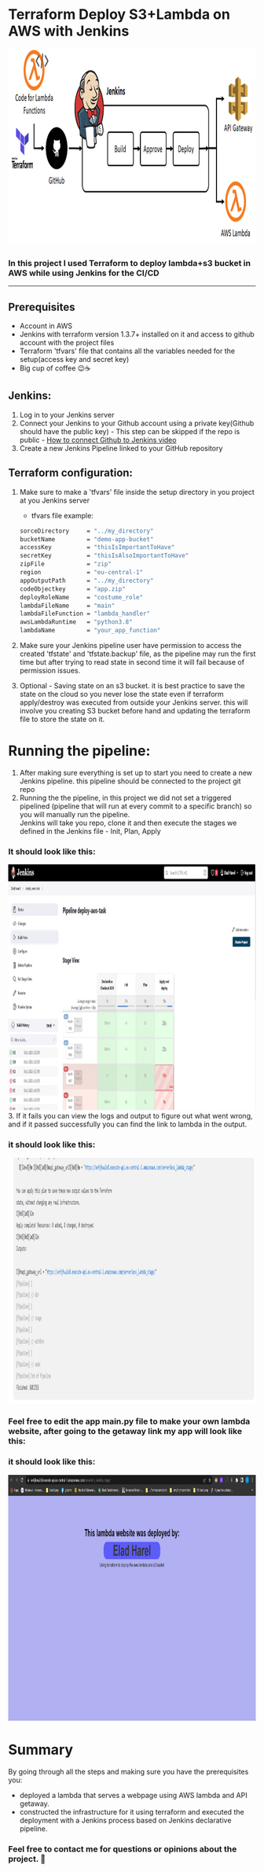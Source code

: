 # Terraform Deploy S3+Lambda on AWS with Jenkins 


<img src="./assets/images/title.jpg" width="900" height="400" />



### In this project I used Terraform to deploy lambda+s3 bucket in AWS while using Jenkins for the CI/CD  
<hr>

## Prerequisites
* Account in AWS
* Jenkins with terraform version 1.3.7+ installed on it and access to github account with the project files
* Terraform 'tfvars' file that contains all the variables needed for the setup(access key and secret key)
* Big cup of coffee 😉☕

## Jenkins:
1. Log in to your Jenkins server
2. Connect your Jenkins to your Github account using a private key(Github should have the public key) - This step can be skipped if the repo is public - [How to connect Github to Jenkins video](https://www.google.com/search?q=add+github+repository+to+jenkins&rlz=1C1TIGY_enIL721IL721&sxsrf=AJOqlzUv2b5Ha8EGuOo412ZIrwy0G9fe_Q:1675952999207&source=lnms&tbm=vid&sa=X&ved=2ahUKEwiy9LW504j9AhXJcKQEHXSAB5wQ_AUoAXoECAIQAw&biw=1536&bih=722&dpr=1.25#fpstate=ive&vld=cid:2b5124f4,vid:jSm0YZ-NQAc)
3. Create a new Jenkins Pipeline linked to your GitHub repository

## Terraform configuration:
1. Make sure to make a 'tfvars' file inside the setup directory in you project at you Jenkins server


    - tfvars file example:
    ```sh
    sorceDirectory     = "../my_directory"
    bucketName         = "demo-app-bucket"
    accessKey          = "thisIsImportantToHave"
    secretKey          = "thisIsAlsoImportantToHave"
    zipFile            = "zip"
    region             = "eu-central-1"
    appOutputPath      = "../my_directory"
    codeObjectkey      = "app.zip"
    deployRoleName     = "costume_role"
    lambdaFileName     = "main"
    lambdaFileFunction = "lambda_handler"
    awsLambdaRuntime   = "python3.8"
    lambdaName         = "your_app_function"
    ```
2. Make sure your Jenkins pipeline user have permission to access the created 'tfstate' and 'tfstate.backup' file, as the pipeline may run the first time but after trying to read state in second time it will fail because of permission issues.
3. Optional - Saving state on an s3 bucket. it is best practice to save the state on the cloud so you never lose the state even if terraform apply/destroy was executed from outside your Jenkins server. this will involve you creating S3 bucket before hand and updating the terraform file to store the state on it.

# Running the pipeline:
1. After making sure everything is set up to start you need to create a new Jenkins pipeline. this pipeline should be connected to the project git repo
2. Running the the pipeline, in this project we did not set a triggered pipelined (pipeline that will run at every commit to a specific branch) so you will manually run the pipeline.  
Jenkins will take you repo, clone it and then execute the stages we defined in the Jenkins file - Init, Plan, Apply
### It should look like this:
<img src="./assets/images/screenshot2.png" width="760" height="500" />

<br>
3. If it fails you can view the logs and output to figure out what went wrong, and if it passed successfully you can find the link to lambda in the output.

### it should look like this:
<img src="./assets/images/screenshot3.png" width="760" height="500" />
<br>    

### Feel free to edit the app main.py file to make your own lambda website, after going to the getaway link my app will look like this:

### it should look like this:
<img src="./assets/images/screenshot1.png" width="760" height="500" />
<br>    

# Summary
By going through all the steps and making sure you have the prerequisites you:
- deployed a lambda that serves a webpage using AWS lambda and API getaway.
- constructed the infrastructure for it using terraform and executed the deployment with a Jenkins process based on Jenkins declarative pipeline.

### Feel free to contact me for questions or opinions about the project. 🤙

